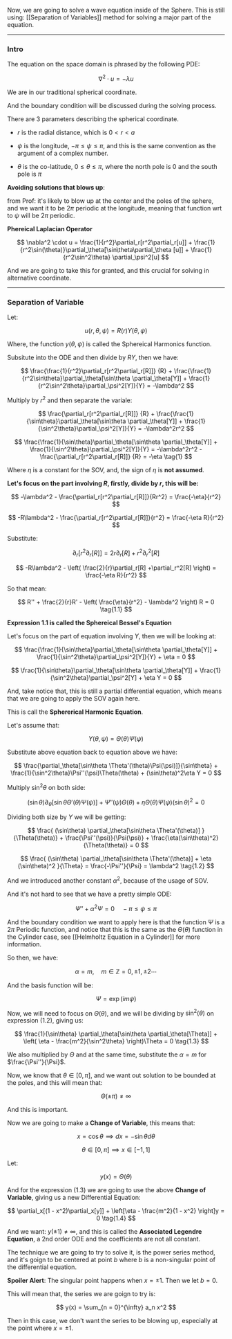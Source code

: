 Now, we are going to solve a wave equation inside of the Sphere. 
This is still using: [[Separation of Variables]] method for solving a major part of the equation. 

---
### **Intro**

The equation on the space domain is phrased by the following PDE: 

$$
\nabla^2 \cdot u = -\lambda u
$$

We are in our traditional spherical coordinate. 

And the boundary condition will be discussed during the solving process. 

There are 3 parameters describing the spherical coordinate. 

* $r$ is the radial distance, which is $0 < r < a$

* $\psi$ is the longitude, $-\pi \le \psi \le \pi$, and this is the same convention as the argument of a complex number.

* $\theta$ is the co-latitude, $0 \le \theta  \le \pi$,  where the north pole is $0$ and the south pole is $\pi$
 
**Avoiding solutions that blows up**: 

from Prof: it's likely to blow up at the center and the poles of the sphere, and we want it to be $2\pi$ periodic at the longitude, meaning that function wrt to $\psi$ will be $2\pi$ periodic. 

**Phereical Laplacian Operator**

$$
\nabla^2 \cdot u = 
\frac{1}{r^2}\partial_r[r^2\partial_r[u]]
+ 
\frac{1}{r^2\sin(\theta)}\partial_\theta[\sin\theta\partial_\theta [u]]
+ 
\frac{1}{r^2\sin^2\theta} \partial_\psi^2[u]
$$

And we are going to take this for granted, and this crucial for solving in alternative coordinate. 

---
### **Separation of Variable**

Let: 

$$
u(r, \theta, \psi) = R(r)Y(\theta, \psi)
$$

Where, the function $y(\theta, \psi)$ is called the Sphereical Harmonics function. 

Subsitute into the ODE and then divide by $RY$, then we have: 

$$
\frac{\frac{1}{r^2}\partial_r[r^2\partial_r[R]]}
{R} + 
\frac{\frac{1}{r^2\sin\theta}\partial_\theta[\sin\theta \partial_\theta[Y]] + \frac{1}{r^2\sin^2\theta}\partial_\psi^2[Y]}{Y} = -\lambda^2
$$

Multiply by $r^2$ and then separate the variale: 

$$
\frac{\partial_r[r^2\partial_r[R]]}
{R} + 
\frac{\frac{1}{\sin\theta}\partial_\theta[\sin\theta \partial_\theta[Y]] + \frac{1}{\sin^2\theta}\partial_\psi^2[Y]}{Y} = -\lambda^2r^2
$$

$$
\frac{\frac{1}{\sin\theta}\partial_\theta[\sin\theta \partial_\theta[Y]] + \frac{1}{\sin^2\theta}\partial_\psi^2[Y]}{Y} 
= -\lambda^2r^2 - \frac{\partial_r[r^2\partial_r[R]]}
{R} = -\eta
\tag{1}
$$

Where $\eta$ is a constant for the SOV, and, the sign of $\eta$ is **not assumed**. 

**Let's focus on the part involving $R$, firstly, divide by $r$, this will be:**

$$
-\lambda^2 - \frac{\partial_r[r^2\partial_r[R]]}{Rr^2} = \frac{-\eta}{r^2}
$$

$$
-R\lambda^2 - \frac{\partial_r[r^2\partial_r[R]]}{r^2} = \frac{-\eta R}{r^2}
$$

Substitute: 

$$
\partial_r[r^2\partial_r[R]] = 2r\partial_r[R] + r^2\partial_r^2[R]
$$

$$
-R\lambda^2 - \left(
    \frac{2}{r}\partial_r[R] +\partial_r^2[R]
\right) = \frac{-\eta R}{r^2}
$$

So that mean: 

$$
R'' + \frac{2}{r}R' - 
\left(
    \frac{\eta}{r^2} - \lambda^2
\right) R = 0
\tag{1.1}
$$

**Expression 1.1 is called the Sphereical Bessel's Equation** 

Let's focus on the part of equation involving $Y$, then we will be looking at:

$$
\frac{\frac{1}{\sin\theta}\partial_\theta[\sin\theta \partial_\theta[Y]] + \frac{1}{\sin^2\theta}\partial_\psi^2[Y]}{Y}  + \eta = 0
$$

$$
\frac{1}{\sin\theta}\partial_\theta[\sin\theta \partial_\theta[Y]] + \frac{1}{\sin^2\theta}\partial_\psi^2[Y]  + \eta Y = 0
$$

And, take notice that, this is still a partial differential equation, which means that we are going to apply the SOV again here. 

This is call the **Sphererical Harmonic Equation**.

Let's assume that: 

$$
Y(\theta, \psi) = \Theta (\theta) \Psi(\psi)
$$

Substitute above equation back to equation above we have: 

$$
\frac{\partial_\theta[\sin\theta \Theta'(\theta)\Psi(\psi)]}{\sin\theta} 
+ 
\frac{1}{\sin^2\theta}\Psi''(\psi)\Theta(\theta)
+ 
(\sin\theta)^2\eta Y = 0
$$

Multiply $\sin^2\theta$ on both side: 

$$
(\sin\theta)
\partial_\theta[\sin\theta \Theta'(\theta)\Psi(\psi)]
+ 
\Psi''(\psi)\Theta(\theta)
+ 
\eta \Theta(\theta)\Psi(\psi)(\sin\theta)^2 = 0
$$

Dividing both size by $Y$ we will be getting: 

$$
\frac{
(\sin\theta)
\partial_\theta[\sin\theta \Theta'(\theta)]
}{\Theta(\theta)}
+ 
\frac{\Psi''(\psi)}{\Psi(\psi)}
+ 
\frac{\eta(\sin\theta)^2}{\Theta(\theta)}  = 0
$$

$$
\frac{
    (\sin\theta)
    \partial_\theta[\sin\theta \Theta'(\theta)]
    + 
    \eta (\sin\theta)^2
}{\Theta} = 
\frac{-\Psi''}{\Psi} = \lambda^2
\tag{1.2}
$$

And we introduced another constant $\alpha^2$, because of the usage of SOV. 

And it's not hard to see that we have a pretty simple ODE: 

$$
\Psi'' + \alpha^2 \Psi = 0\quad -\pi \le \psi \le \pi
$$

And the boundary condition we want to apply here is that the function $\Psi$ is a $2\pi$ Periodic function, and notice that this is the same as the $\Theta(\theta)$ function in the Cylinder case, see [[Helmholtz Equation in a Cylinder]] for more information. 

So then, we have: 

$$
\alpha = m, \quad m\in \mathbb{Z} = 0, \pm 1, \pm 2\cdots
$$

And the basis function will be:

$$
\Psi = \exp \left(
im\psi
\right)
$$

Now, we will need to focus on $\Theta(\theta)$, and we will be dividing by $\sin^2(\theta)$ on expression (1.2), giving us:

$$
\frac{1}{\sin\theta} \partial_\theta[\sin\theta \partial_\theta[\Theta]] + 
\left(
    \eta - \frac{m^2}{\sin^2\theta}
\right)\Theta = 0
\tag{1.3}
$$

We also multiplied by $\Theta$ and at the same time, substitute the $\alpha= m$ for $\frac{\Psi''}{\Psi}$. 

Now, we know that $\theta\in[0, \pi]$, and we want out solution to be bounded at the poles, and this will mean that: 

$$
\Theta(\pm \pi) \ne \infty
$$

And this is important.

Now we are going to make a **Change of Variable**, this means that: 

$$
x = \cos\theta\implies dx = -\sin\theta d\theta
$$

$$
\theta\in[0, \pi] \implies x\in [-1, 1]
$$

Let: 

$$
y(x) = \Theta(\theta)
$$

And for the expression (1.3) we are going to use the above **Change of Variable**, giving us a new Differential Equation: 

$$
\partial_x[(1 - x^2)\partial_x[y]]
 + 
\left[\eta - \frac{m^2}{1 - x^2}
\right]y = 0
\tag{1.4}
$$

And we want: $y(\pm 1) \ne \infty$, and this is called the **Associated Legendre Equation**, a 2nd order ODE and the coefficients are not all constant. 

The technique we are going to try to solve it, is the power series method, and it's goign to be centered at point $b$ where $b$ is a non-singular point of the differential equation. 

**Spoiler Alert**: The singular point happens when $x = \pm 1$. Then we let $b = 0$. 

This will mean that, the series we are goign to try is: 

$$
y(x) = \sum_{n = 0}^{\infty}
    a_n x^2
$$

Then in this case, we don't want the series to be blowing up, especially at the point where $x = \pm 1$. 




